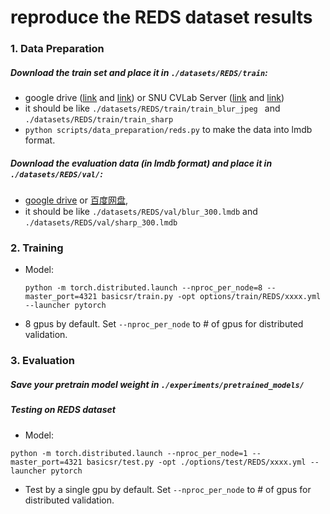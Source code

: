 # reproduce the REDS dataset results 

### 1. Data Preparation

##### Download the train set and place it in ```./datasets/REDS/train```:

* google drive ([link](https://drive.google.com/file/d/1VTXyhwrTgcaUWklG-6Dh4MyCmYvX39mW/view) and [link](https://drive.google.com/file/d/1YLksKtMhd2mWyVSkvhDaDLWSc1qYNCz-/view)) or SNU CVLab Server ([link](http://data.cv.snu.ac.kr:8008/webdav/dataset/REDS/train_blur_jpeg.zip) and [link](http://data.cv.snu.ac.kr:8008/webdav/dataset/REDS/train_sharp.zip))
* it should be like ```./datasets/REDS/train/train_blur_jpeg ``` and ```./datasets/REDS/train/train_sharp```
* ```python scripts/data_preparation/reds.py``` to make the data into lmdb format.

##### Download the evaluation data (in lmdb format) and place it in ```./datasets/REDS/val/```:

  * [google drive](https://drive.google.com/file/d/1_WPxX6mDSzdyigvie_OlpI-Dknz7RHKh/view?usp=sharing) or [百度网盘](https://pan.baidu.com/s/1yUGdGFHQGCB5LZKt9dVecw?pwd=ikki),
  * it should be like ```./datasets/REDS/val/blur_300.lmdb``` and ```./datasets/REDS/val/sharp_300.lmdb```



### 2. Training

* Model:

  ```
  python -m torch.distributed.launch --nproc_per_node=8 --master_port=4321 basicsr/train.py -opt options/train/REDS/xxxx.yml --launcher pytorch
  ```

* 8 gpus by default. Set ```--nproc_per_node``` to # of gpus for distributed validation.

  


### 3. Evaluation

##### Save your pretrain model weight in ```./experiments/pretrained_models/``` 

##### Testing on REDS dataset	

  * Model:
```
python -m torch.distributed.launch --nproc_per_node=1 --master_port=4321 basicsr/test.py -opt ./options/test/REDS/xxxx.yml --launcher pytorch
```

* Test by a single gpu by default. Set ```--nproc_per_node``` to # of gpus for distributed validation.

